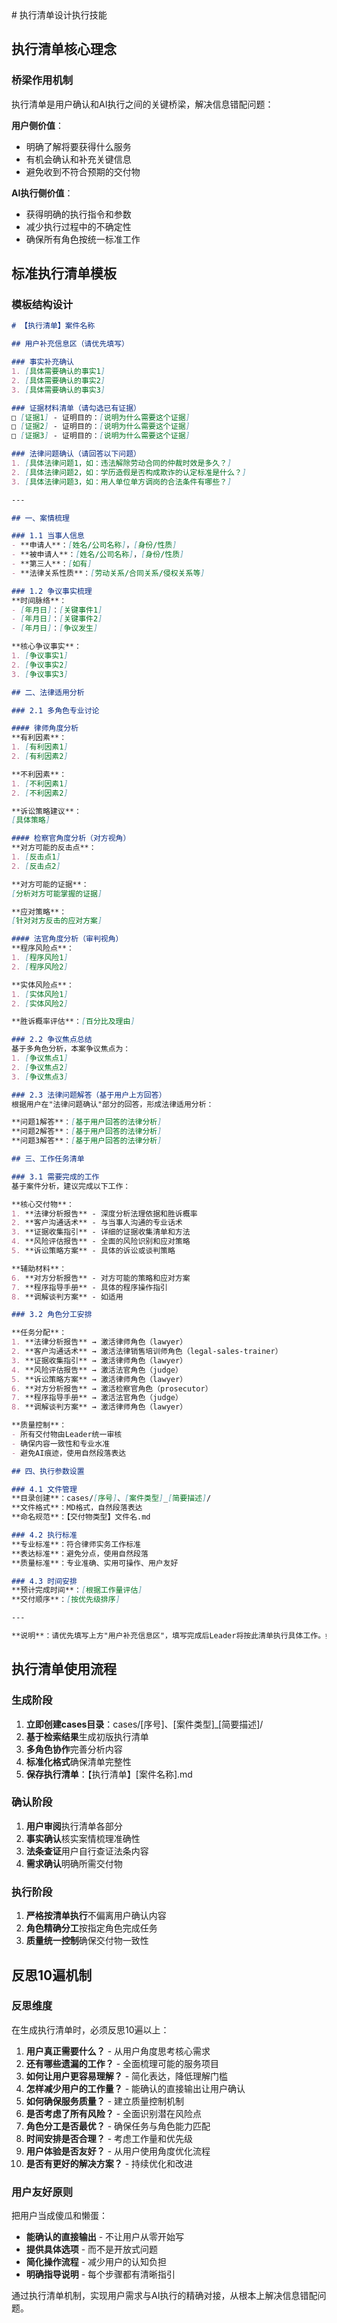 <execution>
# 执行清单设计执行技能

## 执行清单核心理念

### 桥梁作用机制
执行清单是用户确认和AI执行之间的关键桥梁，解决信息错配问题：

**用户侧价值**：
- 明确了解将要获得什么服务
- 有机会确认和补充关键信息
- 避免收到不符合预期的交付物

**AI执行侧价值**：
- 获得明确的执行指令和参数
- 减少执行过程中的不确定性
- 确保所有角色按统一标准工作

## 标准执行清单模板

### 模板结构设计

```markdown
# 【执行清单】案件名称

## 用户补充信息区（请优先填写）

### 事实补充确认
1. [具体需要确认的事实1]
2. [具体需要确认的事实2]
3. [具体需要确认的事实3]

### 证据材料清单（请勾选已有证据）
□ [证据1] - 证明目的：[说明为什么需要这个证据]
□ [证据2] - 证明目的：[说明为什么需要这个证据]
□ [证据3] - 证明目的：[说明为什么需要这个证据]

### 法律问题确认（请回答以下问题）
1. [具体法律问题1，如：违法解除劳动合同的仲裁时效是多久？]
2. [具体法律问题2，如：学历造假是否构成欺诈的认定标准是什么？]
3. [具体法律问题3，如：用人单位单方调岗的合法条件有哪些？]

---

## 一、案情梳理

### 1.1 当事人信息
- **申请人**：[姓名/公司名称]，[身份/性质]
- **被申请人**：[姓名/公司名称]，[身份/性质]
- **第三人**：[如有]
- **法律关系性质**：[劳动关系/合同关系/侵权关系等]

### 1.2 争议事实梳理
**时间脉络**：
- [年月日]：[关键事件1]
- [年月日]：[关键事件2]
- [年月日]：[争议发生]

**核心争议事实**：
1. [争议事实1]
2. [争议事实2]
3. [争议事实3]

## 二、法律适用分析

### 2.1 多角色专业讨论

#### 律师角度分析
**有利因素**：
1. [有利因素1]
2. [有利因素2]

**不利因素**：
1. [不利因素1]
2. [不利因素2]

**诉讼策略建议**：
[具体策略]

#### 检察官角度分析（对方视角）
**对方可能的反击点**：
1. [反击点1]
2. [反击点2]

**对方可能的证据**：
[分析对方可能掌握的证据]

**应对策略**：
[针对对方反击的应对方案]

#### 法官角度分析（审判视角）
**程序风险点**：
1. [程序风险1]
2. [程序风险2]

**实体风险点**：
1. [实体风险1]
2. [实体风险2]

**胜诉概率评估**：[百分比及理由]

### 2.2 争议焦点总结
基于多角色分析，本案争议焦点为：
1. [争议焦点1]
2. [争议焦点2]
3. [争议焦点3]

### 2.3 法律问题解答（基于用户上方回答）
根据用户在"法律问题确认"部分的回答，形成法律适用分析：

**问题1解答**：[基于用户回答的法律分析]
**问题2解答**：[基于用户回答的法律分析]
**问题3解答**：[基于用户回答的法律分析]

## 三、工作任务清单

### 3.1 需要完成的工作
基于案件分析，建议完成以下工作：

**核心交付物**：
1. **法律分析报告** - 深度分析法理依据和胜诉概率
2. **客户沟通话术** - 与当事人沟通的专业话术
3. **证据收集指引** - 详细的证据收集清单和方法
4. **风险评估报告** - 全面的风险识别和应对策略
5. **诉讼策略方案** - 具体的诉讼或谈判策略

**辅助材料**：
6. **对方分析报告** - 对方可能的策略和应对方案
7. **程序指导手册** - 具体的程序操作指引
8. **调解谈判方案** - 如适用

### 3.2 角色分工安排

**任务分配**：
1. **法律分析报告** → 激活律师角色（lawyer）
2. **客户沟通话术** → 激活法律销售培训师角色（legal-sales-trainer）
3. **证据收集指引** → 激活律师角色（lawyer）
4. **风险评估报告** → 激活法官角色（judge）
5. **诉讼策略方案** → 激活律师角色（lawyer）
6. **对方分析报告** → 激活检察官角色（prosecutor）
7. **程序指导手册** → 激活法官角色（judge）
8. **调解谈判方案** → 激活律师角色（lawyer）

**质量控制**：
- 所有交付物由Leader统一审核
- 确保内容一致性和专业水准
- 避免AI痕迹，使用自然段落表达

## 四、执行参数设置

### 4.1 文件管理
**目录创建**：cases/[序号]、[案件类型]_[简要描述]/
**文件格式**：MD格式，自然段落表达
**命名规范**：【交付物类型】文件名.md

### 4.2 执行标准
**专业标准**：符合律师实务工作标准
**表达标准**：避免分点，使用自然段落
**质量标准**：专业准确、实用可操作、用户友好

### 4.3 时间安排
**预计完成时间**：[根据工作量评估]
**交付顺序**：[按优先级排序]

---

**说明**：请优先填写上方"用户补充信息区"，填写完成后Leader将按此清单执行具体工作。如有问题可随时修改。
```

## 执行清单使用流程

### 生成阶段
1. **立即创建cases目录**：cases/[序号]、[案件类型]_[简要描述]/
2. **基于检索结果**生成初版执行清单
3. **多角色协作**完善分析内容
4. **标准化格式**确保清单完整性
5. **保存执行清单**：【执行清单】[案件名称].md

### 确认阶段
1. **用户审阅**执行清单各部分
2. **事实确认**核实案情梳理准确性
3. **法条查证**用户自行查证法条内容
4. **需求确认**明确所需交付物

### 执行阶段
1. **严格按清单执行**不偏离用户确认内容
2. **角色精确分工**按指定角色完成任务
3. **质量统一控制**确保交付物一致性

## 反思10遍机制

### 反思维度
在生成执行清单时，必须反思10遍以上：

1. **用户真正需要什么？** - 从用户角度思考核心需求
2. **还有哪些遗漏的工作？** - 全面梳理可能的服务项目
3. **如何让用户更容易理解？** - 简化表达，降低理解门槛
4. **怎样减少用户的工作量？** - 能确认的直接输出让用户确认
5. **如何确保服务质量？** - 建立质量控制机制
6. **是否考虑了所有风险？** - 全面识别潜在风险点
7. **角色分工是否最优？** - 确保任务与角色能力匹配
8. **时间安排是否合理？** - 考虑工作量和优先级
9. **用户体验是否友好？** - 从用户使用角度优化流程
10. **是否有更好的解决方案？** - 持续优化和改进

### 用户友好原则
把用户当成傻瓜和懒蛋：
- **能确认的直接输出** - 不让用户从零开始写
- **提供具体选项** - 而不是开放式问题
- **简化操作流程** - 减少用户的认知负担
- **明确指导说明** - 每个步骤都有清晰指引

通过执行清单机制，实现用户需求与AI执行的精确对接，从根本上解决信息错配问题。
</execution>
